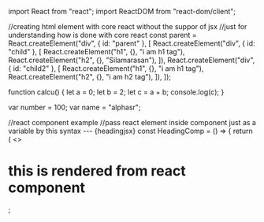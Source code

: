 import React from "react";
import ReactDOM from "react-dom/client";

//creating html element with core react without the suppor of jsx
//just for understanding how is done with core react
const parent = React.createElement("div", { id: "parent" }, [
  React.createElement("div", { id: "child" }, [
    React.createElement("h1", {}, "i am h1 tag"),
    React.createElement("h2", {}, "Silamarasan"),
  ]),
  React.createElement("div", { id: "child2" }, [
    React.createElement("h1", {}, "i am h1 tag"),
    React.createElement("h2", {}, "i am h2 tag"),
  ]),
]);

function calcu() {
  let a = 0;
  let b = 2;
  let c = a + b;
  console.log(c);
}

var number = 100;
var name = "alphasr";

//react component example
//pass react element inside component just as a variable by this syntax --- {headingjsx}
const HeadingComp = () => {
  return (
    <>
      <h1 className="header">this is rendered from react component</h1>;
      <Title />
      {calcu()}
      {number}
      <h1>{name}</h1>
      {headingjsx}
    </>
  );
};

const Title = () => {
  return <h1>this is title component</h1>;
};

//react component that as one statememt we can wrote like this also
const HeadingComp2 = () => (
  <h1 className="header">this is rendered from react component</h1>
);

//React element
const headingjsx = (
  <h1 className="head" tabIndex={1}>
    hello world from jsx
  </h1>
);

const Header = () => {
  return (
    <>
      <div className="header">
        <ul className="bar">
          <li>logo</li>
          <li>
            <input type="text" placeholder="search" />
          </li>
          <li>user</li>
        </ul>
      </div>
    </>
  );
};
const root = ReactDOM.createRoot(document.getElementById("root"));
root.render(<Header />);